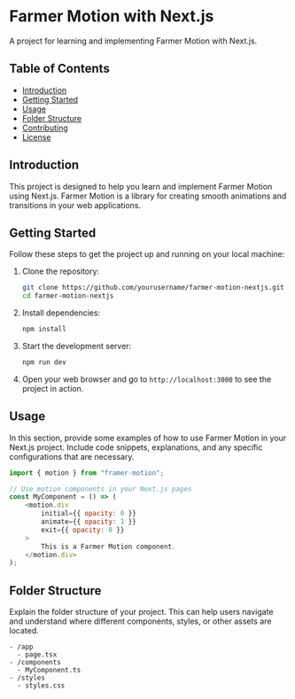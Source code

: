 # Farmer Motion with Next.js

A project for learning and implementing Farmer Motion with Next.js.

## Table of Contents

- [Introduction](#introduction)
- [Getting Started](#getting-started)
- [Usage](#usage)
- [Folder Structure](#folder-structure)
- [Contributing](#contributing)
- [License](#license)

## Introduction

This project is designed to help you learn and implement Farmer Motion using
Next.js. Farmer Motion is a library for creating smooth animations and
transitions in your web applications.

## Getting Started

Follow these steps to get the project up and running on your local machine:

1. Clone the repository:

      ```bash
      git clone https://github.com/yourusername/farmer-motion-nextjs.git
      cd farmer-motion-nextjs
      ```

2. Install dependencies:

      ```bash
      npm install
      ```

3. Start the development server:

      ```bash
      npm run dev
      ```

4. Open your web browser and go to `http://localhost:3000` to see the project in
   action.

## Usage

In this section, provide some examples of how to use Farmer Motion in your
Next.js project. Include code snippets, explanations, and any specific
configurations that are necessary.

```javascript
import { motion } from "framer-motion";

// Use motion components in your Next.js pages
const MyComponent = () => (
	<motion.div
		initial={{ opacity: 0 }}
		animate={{ opacity: 1 }}
		exit={{ opacity: 0 }}
	>
		This is a Farmer Motion component.
	</motion.div>
);
```

## Folder Structure

Explain the folder structure of your project. This can help users navigate and
understand where different components, styles, or other assets are located.

```
- /app
  - page.tsx
- /components
  - MyComponent.ts
- /styles
  - styles.css
```
